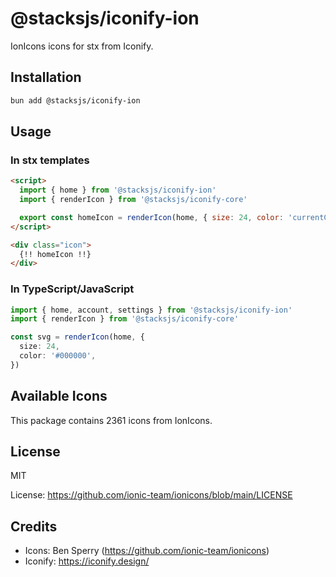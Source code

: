 # @stacksjs/iconify-ion

IonIcons icons for stx from Iconify.

## Installation

```bash
bun add @stacksjs/iconify-ion
```

## Usage

### In stx templates

```html
<script>
  import { home } from '@stacksjs/iconify-ion'
  import { renderIcon } from '@stacksjs/iconify-core'

  export const homeIcon = renderIcon(home, { size: 24, color: 'currentColor' })
</script>

<div class="icon">
  {!! homeIcon !!}
</div>
```

### In TypeScript/JavaScript

```typescript
import { home, account, settings } from '@stacksjs/iconify-ion'
import { renderIcon } from '@stacksjs/iconify-core'

const svg = renderIcon(home, {
  size: 24,
  color: '#000000',
})
```

## Available Icons

This package contains 2361 icons from IonIcons.

## License

MIT

License: https://github.com/ionic-team/ionicons/blob/main/LICENSE

## Credits

- Icons: Ben Sperry (https://github.com/ionic-team/ionicons)
- Iconify: https://iconify.design/
